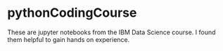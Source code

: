 # pythonCodingCourse
These are jupyter notebooks from the IBM Data Science course. I found them helpful to gain hands on experience. 
